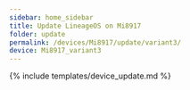 ```yaml
---
sidebar: home_sidebar
title: Update LineageOS on Mi8917
folder: update
permalink: /devices/Mi8917/update/variant3/
device: Mi8917_variant3
---
```

{% include templates/device_update.md %}
